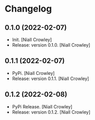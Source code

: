 Changelog
=========


0.1.0 (2022-02-07)
------------------
- Init. [Niall Crowley]
- Release: version 0.1.0. [Niall Crowley]

0.1.1 (2022-02-07)
------------------
- PyPi. [Niall Crowley]
- Release: version 0.1.1. [Niall Crowley]

0.1.2 (2022-02-08)
------------------
- PyPi Release. [Niall Crowley]
- Release: version 0.1.2. [Niall Crowley]

